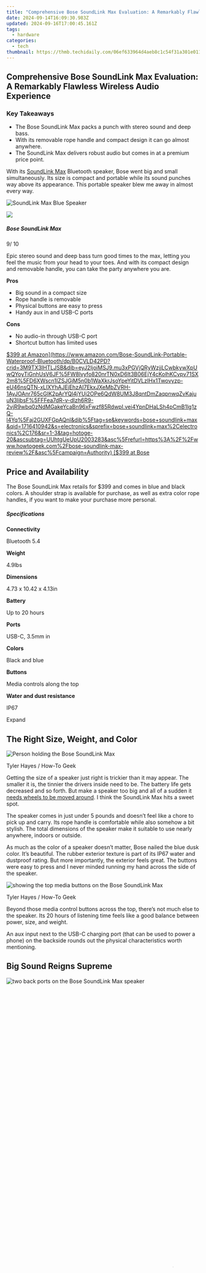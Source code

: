 ```yaml
---
title: "Comprehensive Bose SoundLink Max Evaluation: A Remarkably Flawless Wireless Audio Experience"
date: 2024-09-14T16:09:30.983Z
updated: 2024-09-16T17:00:45.161Z
tags:
  - hardware
categories:
  - tech
thumbnail: https://thmb.techidaily.com/06ef633964d4aeb8c1c54f31a301e011025d7ea7f99ce0f0956fe9988aefd04b.jpg
---
```


## Comprehensive Bose SoundLink Max Evaluation: A Remarkably Flawless Wireless Audio Experience

### Key Takeaways

* The Bose SoundLink Max packs a punch with stereo sound and deep bass.
* With its removable rope handle and compact design it can go almost anywhere.
* The SoundLink Max delivers robust audio but comes in at a premium price point.

 With its [SoundLink Max](https://www.amazon.com/Bose-SoundLink-Portable-Waterproof-Bluetooth/dp/B0CVLD42PD?crid=3M9TX3IHTLJSB&dib=eyJ2IjoiMSJ9.mu3xPGVjQRyWzjjLCwbkywXpUwQYoyTiGnhUsV6JF%5FW8lvyfo820nrTN0xD6It3B06EjY4cKolhKCvpv71SX2m8%5FD6XWscn1IZSJGjM5n0b1WaXkrJsoYpeYitDVLzIHx1Twovyzp-eU46nsQTN-xLlXYhAJEjEhzAI7EkxJXeMbZVRH-1AyJOAnr765cGIK2pArYQl4jYUj2OPe6QdW8UM3J8qntDmZaqpnwqZvKajuuN3IibsF%5FFFea7dR-v-dlzh6R9-2vjR9wbq0zNdMGakeYcaBn96xFwzf85RdwpI.vei4YpnDHaLSh4pCmB1lg1zQ-l4Yq%5Faj2GUXFGpAQnI&dib%5Ftag=se&keywords=bose+soundlink+max&qid=1716410942&s=electronics&sprefix=bose+soundlink+max%2Celectronics%2C176&sr=1-3&tag=hotoge-20&ascsubtag=UUhtgUeUpU2003283&asc%5Frefurl=https%3A%2F%2Fwww.howtogeek.com%2Fbose-soundlink-max-review%2F&asc%5Fcampaign=Authority) Bluetooth speaker, Bose went big and small simultaneously. Its size is compact and portable while its sound punches way above its appearance. This portable speaker blew me away in almost every way.

![SoundLink Max Blue Speaker](https://static1.howtogeekimages.com/wordpress/wp-content/uploads/2024/05/soundlink-max-blue-speaker.jpg) 

![](https://static1.howtogeekimages.com/wordpresshttps://static0.howtogeekimages.com/wordpress/wp-content/uploads/2024/01/htg-ec.png) 

#####  Bose SoundLink Max

9/ 10 

Epic stereo sound and deep bass turn good times to the max, letting you feel the music from your head to your toes. And with its compact design and removable handle, you can take the party anywhere you are.

**Pros** 
* Big sound in a compact size
* Rope handle is removable
* Physical buttons are easy to press
* Handy aux in and USB-C ports

**Cons** 
* No audio-in through USB-C port
* Shortcut button has limited uses

[$399 at Amazon](https://www.amazon.com/Bose-SoundLink-Portable-Waterproof-Bluetooth/dp/B0CVLD42PD?crid=3M9TX3IHTLJSB&dib=eyJ2IjoiMSJ9.mu3xPGVjQRyWzjjLCwbkywXpUwQYoyTiGnhUsV6JF%5FW8lvyfo820nrTN0xD6It3B06EjY4cKolhKCvpv71SX2m8%5FD6XWscn1IZSJGjM5n0b1WaXkrJsoYpeYitDVLzIHx1Twovyzp-eU46nsQTN-xLlXYhAJEjEhzAI7EkxJXeMbZVRH-1AyJOAnr765cGIK2pArYQl4jYUj2OPe6QdW8UM3J8qntDmZaqpnwqZvKajuuN3IibsF%5FFFea7dR-v-dlzh6R9-2vjR9wbq0zNdMGakeYcaBn96xFwzf85RdwpI.vei4YpnDHaLSh4pCmB1lg1zQ-l4Yq%5Faj2GUXFGpAQnI&dib%5Ftag=se&keywords=bose+soundlink+max&qid=1716410942&s=electronics&sprefix=bose+soundlink+max%2Celectronics%2C176&sr=1-3&tag=hotoge-20&ascsubtag=UUhtgUeUpU2003283&asc%5Frefurl=https%3A%2F%2Fwww.howtogeek.com%2Fbose-soundlink-max-review%2F&asc%5Fcampaign=Authority) [$399 at Bose](https://www.anrdoezrs.net/links/3607085/type/dlg/sid/UUhtgUeUpU2003283/https://www.bose.com/p/speakers/bose-soundlink-max-portable-speaker/SLMAX-SPEAKERWIRELESS.html) 

##  Price and Availability

 The Bose SoundLink Max retails for $399 and comes in blue and black colors. A shoulder strap is available for purchase, as well as extra color rope handles, if you want to make your purchase more personal.

#####  Specifications

**Connectivity** 

 Bluetooth 5.4 

**Weight** 

 4.9lbs 

**Dimensions** 

 4.73 x 10.42 x 4.13in 

**Battery** 

 Up to 20 hours 

**Ports** 

 USB-C, 3.5mm in 

**Colors** 

 Black and blue 

**Buttons** 

 Media controls along the top 

**Water and dust resistance** 

 IP67 

Expand 

##  The Right Size, Weight, and Color

![Person holding the Bose SoundLink Max](https://static1.howtogeekimages.com/wordpress/wp-content/uploads/wm/2024/05/person-holding-the-bose-soundlink-max.JPG) 

Tyler Hayes / How-To Geek

 Getting the size of a speaker just right is trickier than it may appear. The smaller it is, the tinnier the drivers inside need to be. The battery life gets decreased and so forth. But make a speaker too big and all of a sudden it [needs wheels to be moved around](https://article-tips.techidaily.com/new-in-2024-the-pinnacle-of-mac-livestream-software-1-5-guide/). I think the SoundLink Max hits a sweet spot.

 The speaker comes in just under 5 pounds and doesn’t feel like a chore to pick up and carry. Its rope handle is comfortable while also somehow a bit stylish. The total dimensions of the speaker make it suitable to use nearly anywhere, indoors or outside.

 As much as the color of a speaker doesn’t matter, Bose nailed the blue dusk color. It’s beautiful. The rubber exterior texture is part of its IP67 water and dustproof rating. But more importantly, the exterior feels great. The buttons were easy to press and I never minded running my hand across the side of the speaker.

![showing the top media buttons on the Bose SoundLink Max](https://static1.howtogeekimages.com/wordpress/wp-content/uploads/wm/2024/05/showing-the-top-media-buttons-on-the-bose-soundlink-max.JPG) 

Tyler Hayes / How-To Geek

 Beyond those media control buttons across the top, there’s not much else to the speaker. Its 20 hours of listening time feels like a good balance between power, size, and weight.

 An aux input next to the USB-C charging port (that can be used to power a phone) on the backside rounds out the physical characteristics worth mentioning.

##  Big Sound Reigns Supreme

![two back ports on the Bose SoundLink Max speaker](https://static1.howtogeekimages.com/wordpress/wp-content/uploads/wm/2024/05/two-back-ports-on-the-bose-soundlink-max-speaker.JPG) 

<!-- affiliate ads begin -->
<span id="2135472">
					<video width="864" height="1536" style="cursor:pointer"
           poster="//a.impactradius-go.com/display-clicktoplayimage/2135472.png"
           onclick="if(!this.playClicked){this.play();this.setAttribute('controls',true);this.playClicked=true;}">
	   <source src="//a.impactradius-go.com/display-ad/18498-2135472">
	   <img src="//a.impactradius-go.com/display-clicktoplayimage/2135472.png" style="border: none; height: 100%; width: 100%; object-fit: contain">
	</video>
	<div style="width:540px;text-align:center"><a href="javascript:window.open(decodeURIComponent('https%3A%2F%2Funicoeye.pxf.io%2Fc%2F5597632%2F2135472%2F18498'), '_blank');void(0);">Click here</a></div>
</span>
<img height="0" width="0" src="https://imp.pxf.io/i/5597632/2135472/18498" style="position:absolute;visibility:hidden;" border="0" />
<!-- affiliate ads end -->

Tyler Hayes / How-To Geek

 The size, weight, and color of the SoundLink Max were all complimentary, but its sound was the thing that blew me away. Like the trick of too many clowns emerging from a tiny car, the speaker produces way more bass and volume than you would ever guess it was capable of.

 Pop songs like “Blinding Lights” by The Weeknd and “Lose Yourself to Dance” by Daft Punk exploded from all sides of the SoundLink Max, both hitting hard on the low end and letting the synths sparkle in the air before drifting away.

 I only had to raise the volume to around 50% inside my living room before I was left stunned. Taking the speaker outside wasn’t quite as impressive, but for a backyard patio or a more intimate gathering at a park, the speaker can hold its own. It can get meaningfully loud.

 This Bluetooth speaker isn’t meant to be an audiophile's reference speaker—and it's not. It’s meant to inject a sense of vibrancy into your favorite songs and make them sound good. It succeeds wonderfully at that goal.

 Four EQ settings in the Bose app help make the speaker sound its best in all circumstances. I found the default, flat sound to be pleasant, but I appreciated the Bass Boost mode for outside use. The SoundLink Max is a go-anywhere, play-anything type of speaker.

##  Perfection Has Its Limits

![Rope handle of the Bose SoundLink Max detatched](https://static1.howtogeekimages.com/wordpress/wp-content/uploads/wm/2024/05/rope-handle-of-the-bose-soundlink-max-detatched.JPG) 

Tyler Hayes / How-To Geek

 I’ve spent a lot of time gushing about the speaker because it’s really good. But it has some quirks.

 For one thing, the shortcut button on the top only has two options that it can be a shortcut for. By default, it switches to the line in port on the back. The only other selectable shortcut in the Bose app is for Spotify. I was hoping for more than two options. I would love to press it to cycle through EQ modes, among other things.

 While it’s nice that the speaker can be used with the Bose app to adjust minimal settings, I wish I didn’t have to grab my phone to switch between the standard EQ and Bass Boost.

 Be aware that there aren’t any microphones on the SoundLink Max. It can’t be used as a speakerphone or calibrate itself to a room. Personally, I have no qualms about the lack of microphones but it’s worth noting.

<!-- affiliate ads begin -->
<span id="1983473">
					<video width="576" height="240" style="cursor:pointer"
           poster="//a.impactradius-go.com/display-clicktoplayimage/1983473.png"
           onclick="if(!this.playClicked){this.play();this.setAttribute('controls',true);this.playClicked=true;}">
	   <source src="//a.impactradius-go.com/display-ad/22993-1983473">
	   <img src="//a.impactradius-go.com/display-clicktoplayimage/1983473.png" style="border: none; height: 100%; width: 100%; object-fit: contain">
	</video>
	<div style="width:360px;text-align:center"><a href="javascript:window.open(decodeURIComponent('https%3A%2F%2Fhomestyler.sjv.io%2Fc%2F5597632%2F1983473%2F22993'), '_blank');void(0);">Click here</a></div>
</span>
<img height="0" width="0" src="https://imp.pxf.io/i/5597632/1983473/22993" style="position:absolute;visibility:hidden;" border="0" />
<!-- affiliate ads end -->

##  Should You Buy the Bose SoundLink Max?

![front view of the Bose SoundLink Max](https://static1.howtogeekimages.com/wordpress/wp-content/uploads/wm/2024/05/front-view-of-the-bose-soundlink-max.JPG) 

<!-- affiliate ads begin -->
<a href="https://aidotcom.pxf.io/c/5597632/2129043/19576" target="_top" id="2129043">
  <img src="//a.impactradius-go.com/display-ad/19576-2129043" border="0" alt="https://techidaily.com" width="728" height="90"/>
</a>
<img height="0" width="0" src="https://aidotcom.pxf.io/i/5597632/2129043/19576" style="position:absolute;visibility:hidden;" border="0" />
<!-- affiliate ads end -->

Tyler Hayes / How-To Geek

 The [Bose SoundLink Max](https://www.amazon.com/Bose-SoundLink-Portable-Waterproof-Bluetooth/dp/B0CVLD42PD?crid=3M9TX3IHTLJSB&dib=eyJ2IjoiMSJ9.mu3xPGVjQRyWzjjLCwbkywXpUwQYoyTiGnhUsV6JF%5FW8lvyfo820nrTN0xD6It3B06EjY4cKolhKCvpv71SX2m8%5FD6XWscn1IZSJGjM5n0b1WaXkrJsoYpeYitDVLzIHx1Twovyzp-eU46nsQTN-xLlXYhAJEjEhzAI7EkxJXeMbZVRH-1AyJOAnr765cGIK2pArYQl4jYUj2OPe6QdW8UM3J8qntDmZaqpnwqZvKajuuN3IibsF%5FFFea7dR-v-dlzh6R9-2vjR9wbq0zNdMGakeYcaBn96xFwzf85RdwpI.vei4YpnDHaLSh4pCmB1lg1zQ-l4Yq%5Faj2GUXFGpAQnI&dib%5Ftag=se&keywords=bose+soundlink+max&qid=1716410942&s=electronics&sprefix=bose+soundlink+max%2Celectronics%2C176&sr=1-3&tag=hotoge-20&ascsubtag=UUhtgUeUpU2003283&asc%5Frefurl=https%3A%2F%2Fwww.howtogeek.com%2Fbose-soundlink-max-review%2F&asc%5Fcampaign=Authority) is an ideal size for portability but is capable of big sound. It’s great for an afternoon at the park or inside on a nightstand. Its bass hits way harder than it deserves to and the whole speaker produces robust audio.

 It’s such a great speaker that costs just a little more than a lot of people will want to pay, I suspect. To be clear, Bose is not alone in this price category. JBL’s new Extreme 4 speaker retails for $380\. The Ultimate Ears Epicboom costs $300\. The SoundLink Max comes in at a premium price point, but it doesn't sit there completely alone.

 Since the SoundLink Max gets unbelievably loud for its physical size, I’m inclined to think its compactness is worth a premium. If your budget allows for just one speaker to cover most of your needs, I would take a serious look at this one.

![SoundLink Max Blue Speaker](https://static1.howtogeekimages.com/wordpress/wp-content/uploads/2024/05/soundlink-max-blue-speaker.jpg) 

![](https://static1.howtogeekimages.com/wordpresshttps://static0.howtogeekimages.com/wordpress/wp-content/uploads/2024/01/htg-ec.png) 

#####  Bose SoundLink Max

9/ 10 

Epic stereo sound and deep bass turn good times to the max, letting you feel the music from your head to your toes. And with its compact design and removable handle, you can take the party anywhere you are.

[$399 at Amazon](https://www.amazon.com/Bose-SoundLink-Portable-Waterproof-Bluetooth/dp/B0CVLD42PD?crid=3M9TX3IHTLJSB&dib=eyJ2IjoiMSJ9.mu3xPGVjQRyWzjjLCwbkywXpUwQYoyTiGnhUsV6JF%5FW8lvyfo820nrTN0xD6It3B06EjY4cKolhKCvpv71SX2m8%5FD6XWscn1IZSJGjM5n0b1WaXkrJsoYpeYitDVLzIHx1Twovyzp-eU46nsQTN-xLlXYhAJEjEhzAI7EkxJXeMbZVRH-1AyJOAnr765cGIK2pArYQl4jYUj2OPe6QdW8UM3J8qntDmZaqpnwqZvKajuuN3IibsF%5FFFea7dR-v-dlzh6R9-2vjR9wbq0zNdMGakeYcaBn96xFwzf85RdwpI.vei4YpnDHaLSh4pCmB1lg1zQ-l4Yq%5Faj2GUXFGpAQnI&dib%5Ftag=se&keywords=bose+soundlink+max&qid=1716410942&s=electronics&sprefix=bose+soundlink+max%2Celectronics%2C176&sr=1-3&tag=hotoge-20&ascsubtag=UUhtgUeUpU2003283&asc%5Frefurl=https%3A%2F%2Fwww.howtogeek.com%2Fbose-soundlink-max-review%2F&asc%5Fcampaign=Authority) [$399 at Bose](https://www.anrdoezrs.net/links/3607085/type/dlg/sid/UUhtgUeUpU2003283/https://www.bose.com/p/speakers/bose-soundlink-max-portable-speaker/SLMAX-SPEAKERWIRELESS.html)

<ins class="adsbygoogle"
     style="display:block"
     data-ad-format="autorelaxed"
     data-ad-client="ca-pub-7571918770474297"
     data-ad-slot="1223367746"></ins>

<ins class="adsbygoogle"
     style="display:block"
     data-ad-client="ca-pub-7571918770474297"
     data-ad-slot="8358498916"
     data-ad-format="auto"
     data-full-width-responsive="true"></ins>

<span class="atpl-alsoreadstyle">Also read:</span>
<div><ul>
<li><a href="https://video-capture.techidaily.com/new-2024-approved-amalgamate-ppts-for-video-creation/"><u>[New] 2024 Approved Amalgamate PPTs for Video Creation</u></a></li>
<li><a href="https://instagram-video-files.techidaily.com/updated-cracking-the-code-to-niche-celeb-content-creators-on-insta-for-2024/"><u>[Updated] Cracking the Code to Niche Celeb Content Creators on Insta for 2024</u></a></li>
<li><a href="https://extra-skills.techidaily.com/2024-approved-simple-win-steps-for-fishy-sounds-alteration/"><u>2024 Approved Simple Win Steps for Fishy Sounds Alteration</u></a></li>
<li><a href="https://tech-savvy.techidaily.com/elevating-spreadsheet-management-3-chatgpt-insights-for-excel/"><u>Elevating Spreadsheet Management: 3 ChatGPT Insights for Excel</u></a></li>
<li><a href="https://hardware-tips.techidaily.com/engineers-rejoice-new-300-risc-v-laptop-by-innovative-chinese-company/"><u>Engineers Rejoice: New $300 RISC-V Laptop by Innovative Chinese Company</u></a></li>
<li><a href="https://hardware-tips.techidaily.com/exclusive-offer-on-lenovo-legion-gaming-pcs-with-rtx-graphics-and-ultra-smooth-display-get-750-off-today/"><u>Exclusive Offer on Lenovo Legion Gaming PCs with RTX Graphics & Ultra-Smooth Display – Get $750 Off Today</u></a></li>
<li><a href="https://hardware-tips.techidaily.com/exploring-technology-with-tom-detailed-guides-on-the-latest-gadgets/"><u>Exploring Technology with Tom: Detailed Guides on the Latest Gadgets</u></a></li>
<li><a href="https://hardware-tips.techidaily.com/exploring-the-best-in-gear-with-toms-hardware-insights/"><u>Exploring the Best in Gear with Tom's Hardware Insights</u></a></li>
<li><a href="https://win-dash.techidaily.com/1722961314504-free-windows-8-amd-radeon-hd-video-card-driver-software-downloads-available-now/"><u>FREE Windows 8 AMD Radeon HD Video Card Driver Software Downloads Available Now!</u></a></li>
<li><a href="https://apple-account.techidaily.com/how-to-change-credit-card-from-your-iphone-14-apple-id-and-apple-pay-by-drfone-ios/"><u>How to Change Credit Card from Your iPhone 14 Apple ID and Apple Pay</u></a></li>
</ul></div>

